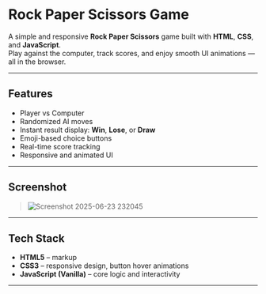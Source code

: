# Rock Paper Scissors Game

A simple and responsive **Rock Paper Scissors** game built with **HTML**, **CSS**, and **JavaScript**.  
Play against the computer, track scores, and enjoy smooth UI animations — all in the browser.

---


## Features

- Player vs Computer
- Randomized AI moves
- Instant result display: **Win**, **Lose**, or **Draw**
- Emoji-based choice buttons
- Real-time score tracking
- Responsive and animated UI

---

## Screenshot

> ![Screenshot 2025-06-23 232045](https://github.com/user-attachments/assets/f5095fbb-585e-4115-aea9-c1bb382dd633)


---

## Tech Stack

- **HTML5** – markup
- **CSS3** – responsive design, button hover animations
- **JavaScript (Vanilla)** – core logic and interactivity

---
